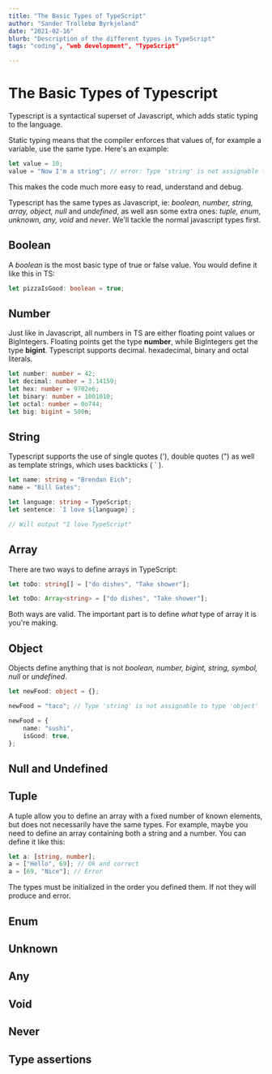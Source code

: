 ```yaml
---
title: "The Basic Types of TypeScript"
author: "Sander Trollebø Byrkjeland"
date: "2021-02-16"
blurb: "Description of the different types in TypeScript"
tags: "coding", "web development", "TypeScript"

---
```


# The Basic Types of Typescript

Typescript is a syntactical superset of Javascript, which adds static typing to the language.

Static typing means that the compiler enforces that values of, for example a variable, use the same type. Here's an example:

```typescript
let value = 10;
value = "Now I'm a string"; // error: Type 'string' is not assignable to type 'number'.
```

This makes the code much more easy to read, understand and debug.

Typescript has the same types as Javascript, ie: _boolean, number, string, array, object, null_ and _undefined_, as well asn some extra ones: _tuple, enum, unknown, any, void_ and _never_. We'll tackle the normal javascript types first.

## Boolean

A _boolean_ is the most basic type of true or false value. You would define it like this in TS:

```TypeScript
let pizzaIsGood: boolean = true;
```

## Number

Just like in Javascript, all numbers in TS are either floating point values or BigIntegers. Floating points get the type **number**, while BigIntegers get the type **bigint**.
Typescript supports decimal. hexadecimal, binary and octal literals.

```typescript
let number: number = 42;
let decimal: number = 3.14159;
let hex: number = 9702e6;
let binary: number = 1001010;
let octal: number = 0o744;
let big: bigint = 500n;
```

## String

Typescript supports the use of single quotes ('), double quotes (") as well as template strings, which uses backticks ( ` ).

```typescript
let name: string = "Brendan Eich";
name = "Bill Gates";

let language: string = TypeScript;
let sentence: `I love ${language}`;

// Will output "I love TypeScript"
```

## Array

There are two ways to define arrays in TypeScript:

```typescript
let toDo: string[] = ["do dishes", "Take shower"];

let toDo: Array<string> = ["do dishes", "Take shower"];
```

Both ways are valid. The important part is to define _what_ type of array it is you're making.

## Object

Objects define anything that is not _boolean, number, bigint, string, symbol, null_ or _undefined_.

```ts
let newFood: object = {};

newFood = "taco"; // Type 'string' is not assignable to type 'object'

newFood = {
	name: "sushi",
	isGood: true,
};
```

## Null and Undefined

## Tuple

A tuple allow you to define an array with a fixed number of known elements, but does not necessarily have the same types. For example, maybe you need to define an array containing both a string and a number. You can define it like this:

```typescript
let a: [string, number];
a = ["Hello", 69]; // Ok and correct
a = [69, "Nice"]; // Error
```

The types must be initialized in the order you defined them. If not they will produce and error.

## Enum

## Unknown

## Any

## Void

## Never

## Type assertions
